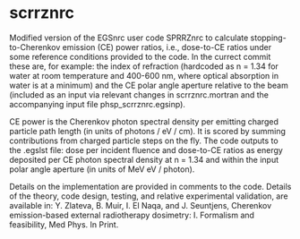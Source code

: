 # scrrznrc
Modified version of the EGSnrc user code SPRRZnrc to calculate stopping-to-Cherenkov emission (CE) power ratios, i.e., dose-to-CE ratios under some reference conditions provided to the code. In the currect commit these are, for example: the index of refraction (hardcoded as n = 1.34 for water at room temperature and 400-600 nm, where optical absorption in water is at a minimum) and the CE polar angle aperture relative to the beam (included as an input via relevant changes in scrrznrc.mortran and the accompanying input file phsp_scrrznrc.egsinp). 

CE power is the Cherenkov photon spectral density per emitting charged particle path length (in units of photons / eV / cm). It is scored by summing contributions from charged particle steps on the fly. The code outputs to the .egslst file: dose per incident fluence and dose-to-CE ratios as energy deposited per CE photon spectral density at n = 1.34 and within the input polar angle aperture (in units of MeV eV / photon).

Details on the implementation are provided in comments to the code. Details of the theory, code design, testing, and relative experimental validation, are available in:
Y. Zlateva, B. Muir, I. El Naqa, and J. Seuntjens, Cherenkov emission-based external radiotherapy dosimetry: I. Formalism and feasibility, Med Phys. In Print.
